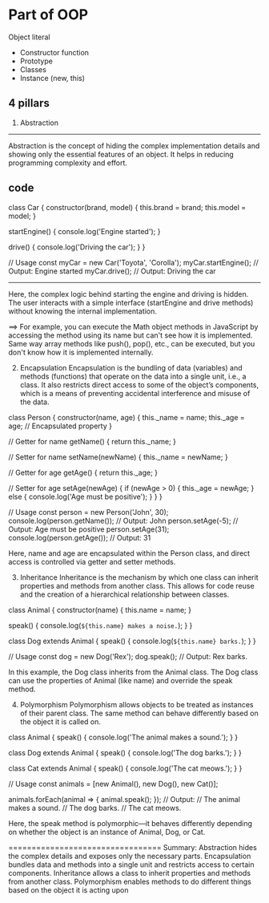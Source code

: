 # Part of  OOP
Object literal

- Constructor function
- Prototype
- Classes
- Instance (new, this)


## 4 pillars

1. Abstraction
-------------------------------
Abstraction is the concept of hiding the complex implementation details and showing only the essential features of an object. It helps in reducing programming complexity and effort.

code
----------------------
class Car {
  constructor(brand, model) {
    this.brand = brand;
    this.model = model;
  }

  startEngine() {
    console.log('Engine started');
  }

  drive() {
    console.log('Driving the car');
  }
}

// Usage
const myCar = new Car('Toyota', 'Corolla');
myCar.startEngine(); // Output: Engine started
myCar.drive();       // Output: Driving the car

----------------------------------------------------
Here, the complex logic behind starting the engine and driving is hidden. The user interacts with a simple interface (startEngine and drive methods) without knowing the internal implementation.

==> For example, you can execute the Math object methods in JavaScript by accessing the method using its name but can't see how it is implemented. Same way array methods like push(), pop(), etc., can be executed, but you don't know how it is implemented internally.


02. Encapsulation
Encapsulation is the bundling of data (variables) and methods (functions) that operate on the data into a single unit, i.e., a class. It also restricts direct access to some of the object’s components, which is a means of preventing accidental interference and misuse of the data.

class Person {
  constructor(name, age) {
    this._name = name;
    this._age = age; // Encapsulated property
  }

  // Getter for name
  getName() {
    return this._name;
  }

  // Setter for name
  setName(newName) {
    this._name = newName;
  }

  // Getter for age
  getAge() {
    return this._age;
  }

  // Setter for age
  setAge(newAge) {
    if (newAge > 0) {
      this._age = newAge;
    } else {
      console.log('Age must be positive');
    }
  }
}

// Usage
const person = new Person('John', 30);
console.log(person.getName()); // Output: John
person.setAge(-5); // Output: Age must be positive
person.setAge(31);
console.log(person.getAge()); // Output: 31

Here, name and age are encapsulated within the Person class, and direct access is controlled via getter and setter methods.




3. Inheritance
Inheritance is the mechanism by which one class can inherit properties and methods from another class. This allows for code reuse and the creation of a hierarchical relationship between classes.

class Animal {
  constructor(name) {
    this.name = name;
  }

  speak() {
    console.log(`${this.name} makes a noise.`);
  }
}

class Dog extends Animal {
  speak() {
    console.log(`${this.name} barks.`);
  }
}

// Usage
const dog = new Dog('Rex');
dog.speak(); // Output: Rex barks.


In this example, the Dog class inherits from the Animal class. The Dog class can use the properties of Animal (like name) and override the speak method.

4. Polymorphism
Polymorphism allows objects to be treated as instances of their parent class. The same method can behave differently based on the object it is called on.

class Animal {
  speak() {
    console.log('The animal makes a sound.');
  }
}

class Dog extends Animal {
  speak() {
    console.log('The dog barks.');
  }
}

class Cat extends Animal {
  speak() {
    console.log('The cat meows.');
  }
}

// Usage
const animals = [new Animal(), new Dog(), new Cat()];

animals.forEach(animal => {
  animal.speak();
});
// Output:
// The animal makes a sound.
// The dog barks.
// The cat meows.


Here, the speak method is polymorphic—it behaves differently depending on whether the object is an instance of Animal, Dog, or Cat.


=================================
Summary:
Abstraction hides the complex details and exposes only the necessary parts.
Encapsulation bundles data and methods into a single unit and restricts access to certain components.
Inheritance allows a class to inherit properties and methods from another class.
Polymorphism enables methods to do different things based on the object it is acting upon